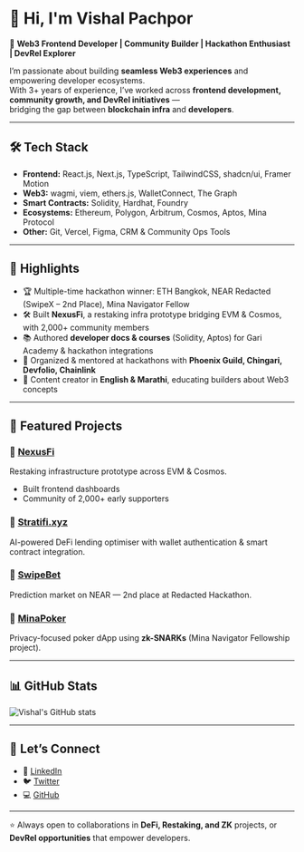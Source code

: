 # 👋 Hi, I'm Vishal Pachpor  

🚀 **Web3 Frontend Developer | Community Builder | Hackathon Enthusiast | DevRel Explorer**  

I’m passionate about building **seamless Web3 experiences** and empowering developer ecosystems.  
With 3+ years of experience, I’ve worked across **frontend development, community growth, and DevRel initiatives** —  
bridging the gap between **blockchain infra** and **developers**.  

---

## 🛠️ Tech Stack  
- **Frontend:** React.js, Next.js, TypeScript, TailwindCSS, shadcn/ui, Framer Motion  
- **Web3:** wagmi, viem, ethers.js, WalletConnect, The Graph  
- **Smart Contracts:** Solidity, Hardhat, Foundry  
- **Ecosystems:** Ethereum, Polygon, Arbitrum, Cosmos, Aptos, Mina Protocol  
- **Other:** Git, Vercel, Figma, CRM & Community Ops Tools  

---

## 🌟 Highlights  
- 🏆 Multiple-time hackathon winner: ETH Bangkok, NEAR Redacted (SwipeX – 2nd Place), Mina Navigator Fellow  
- 🛠️ Built **NexusFi**, a restaking infra prototype bridging EVM & Cosmos, with 2,000+ community members  
- 📚 Authored **developer docs & courses** (Solidity, Aptos) for Gari Academy & hackathon integrations  
- 👥 Organized & mentored at hackathons with **Phoenix Guild, Chingari, Devfolio, Chainlink**  
- 🎥 Content creator in **English & Marathi**, educating builders about Web3 concepts  

---

## 📌 Featured Projects  
### 🔹 [NexusFi](https://github.com/Nexus-Fi)  
Restaking infrastructure prototype across EVM & Cosmos.  
- Built frontend dashboards  
- Community of 2,000+ early supporters  

### 🔹 [Stratifi.xyz](https://stratifi.xyz)  
AI-powered DeFi lending optimiser with wallet authentication & smart contract integration.  

### 🔹 [SwipeBet](https://swipe-bet.vercel.app/)  
Prediction market on NEAR — 2nd place at Redacted Hackathon.  

### 🔹 [MinaPoker](https://github.com/MinaPoker/PokerFrontend.git)  
Privacy-focused poker dApp using **zk-SNARKs** (Mina Navigator Fellowship project).  

---

## 📊 GitHub Stats  
![Vishal's GitHub stats](https://github-readme-stats.vercel.app/api?username=vishalpachpor&show_icons=true&theme=radical)  

---

## 🤝 Let’s Connect  
- 💼 [LinkedIn](https://www.linkedin.com/in/vishalpachpor/)  
- 🐦 [Twitter](https://x.com/0xvishalpatil)  
- 💻 [GitHub](https://github.com/vishalpachpor)  

---

⭐️ Always open to collaborations in **DeFi, Restaking, and ZK** projects, or **DevRel opportunities** that empower developers.  
